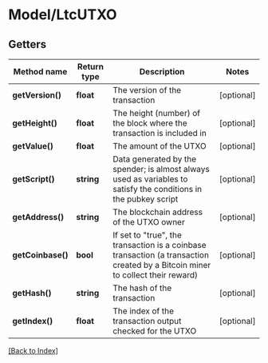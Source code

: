 # Model/LtcUTXO

## Getters

Method name | Return type | Description | Notes
------------ | ------------- | ------------- | -------------
**getVersion()** | **float** | The version of the transaction | [optional]
**getHeight()** | **float** | The height (number) of the block where the transaction is included in | [optional]
**getValue()** | **float** | The amount of the UTXO | [optional]
**getScript()** | **string** | Data generated by the spender; is almost always used as variables to satisfy the conditions in the pubkey script | [optional]
**getAddress()** | **string** | The blockchain address of the UTXO owner | [optional]
**getCoinbase()** | **bool** | If set to "true", the transaction is a coinbase transaction (a transaction created by a Bitcoin miner to collect their reward) | [optional]
**getHash()** | **string** | The hash of the transaction | [optional]
**getIndex()** | **float** | The index of the transaction output checked for the UTXO | [optional]

[[Back to Index]](../index.md)
